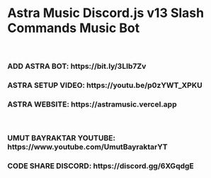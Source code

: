 # Astra Music Discord.js v13 Slash Commands Music Bot
<br>
<h3>ADD ASTRA BOT: https://bit.ly/3LIb7Zv</h3>
<h3>ASTRA SETUP VIDEO: https://youtu.be/p0zYWT_XPKU</h3>
<h3>ASTRA WEBSITE: https://astramusic.vercel.app</h3><br>
<h3>UMUT BAYRAKTAR YOUTUBE: https://www.youtube.com/UmutBayraktarYT</h3>
<h3>CODE SHARE DISCORD: https://discord.gg/6XGqdgE</h3>
